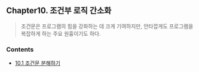 ## Chapter10. 조건부 로직 간소화
> 조건문은 프로그램의 힘을 강화하는 데 크게 기여하지만, 안타깝게도 프로그램을 복잡하게 하는 주요 원흉이기도 하다.

### Contents
- [10.1 조건문 분해하기](./10.01_조건문분해하기/README.md)